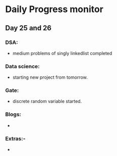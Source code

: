 # Daily Progress monitor

## Day 25 and 26


### DSA:
-  medium problems of singly linkedlist completed 


### Data science:
- starting new project from tomorrow. 

### Gate:
- discrete random variable started. 


### Blogs:   
- 

### Extras:-
- 